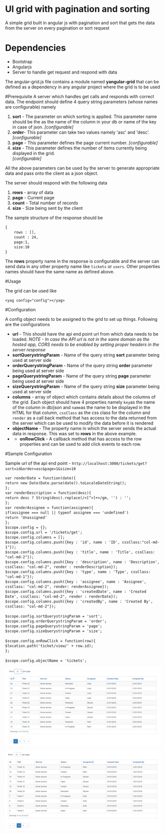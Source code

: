 # UI grid with pagination and sorting
A simple grid built in angular js with pagination and sort that gets the data from the server on every pagination or sort request



# Dependencies

 

 - Bootstrap 
 -  Angularjs 
 - Server to handle get request and respond with data

The angular-grid.js file contains a module named **yangular-grid** that can be defined as a dependency in any angular project where the grid is to be used




#Prerequisite
A server which handles get calls and responds with correct data.
The endpoint should define 4 query string parameters (whose names are configurable) namely

 1. **sort** - The parameter on which sorting is applied. This parameter name should be the as the name of the column in your db or name of the key in case of json. 
 *[configurable]*
 2. **order**- This parameter can take two values namely 'asc' and 'desc'. 
 *[configurable]*
 3. **page** - This parameter defines the page current number. 
 *[configurable]*
 4. **size** - This parameter defines the number of items currently being displayed in the grid.  
 *[configurable]*

All the above parameters can be used by the server to generate appropriate data and pass onto the client as a json object. 

The server should respond with the following data

 1. **rows** -  array of data
 2. **page** - Current page
 3. **count** - Total number of records
 4. **size** - Size being sent by the client

The sample structure of the response should be

    {
    	rows : [],
    	count : 24,
    	page:1,
    	size:10
    }

The **rows** property name in the response is configurable and the server can send data in any other property name like `tickets` or `users`.
Other properties names should have the same name as defined above.



#Usage


The grid can be used like

    <yag config="config"></yag>

#Configuration

A config object needs to be assigned to the grid to set up things.
Following are the configurations

 - **url** - This should have the api end point url from which data needs to be loaded. 
 *NOTE - In case the API url is not in the same domain as the hosted app, CORS needs to be enabled by setting proper headers in the server response*
 - **sortQuerystringParam** - Name of the query string **sort** parameter being used at server side
 -  **orderQuerystringParam** - Name of the query string **order** parameter being used at server side
 -  **pageQuerystringParam** - Name of the query string **page** parameter being used at server side
 -  **sizeQuerystringParam** - Name of the query string **size** parameter being used at server side
 - **columns** - array of object which contains details about the columns of the grid.
 Each object should have 4 properties namely `key`as the name of the column in db/json and `name`as the name to be displayed in the HTML for that column, `cssClass` as the css class for the column and `render` as a call back method that has access to the data returned from the server which can be used to modify the data before it is rendered
 - **objectName** - The property name in which the server sends the actual data in response. This was set to **rows** in the above example.
 - - **onRowClick** - A callback method that has access to the row properties and can be used to add click events to each row.

#Sample Configuration

Sample url of the api end point - 
`http://localhost:3000/tickets/get?sort=id&order=asc&page=1&size=10`


    var renderDate = function(date){
    return new Date(Date.parse(date)).toLocaleDateString();
    };
    var renderDescription = function(desc){
    return desc ? String(desc).replace(/<[^>]+>/gm, '') : '';
    };
    var renderAssignee = function(assignee){
    if(assignee === null || typeof assignee === 'undefined')
    return 'Unassigned'
    };
    $scope.config = {};
    $scope.config.url = '/tickets/get';
    $scope.config.columns = [];
    $scope.config.columns.push({key : 'id', name : 'ID', cssClass:"col-md-1"});
    $scope.config.columns.push({key : 'title', name : 'Title', cssClass: "col-md-2"});
    $scope.config.columns.push({key : 'description', name : 'Description', cssClass: "col-md-2", render : renderDescription});
    $scope.config.columns.push({key : 'type', name : 'Type', cssClass: "col-md-1"});
    $scope.config.columns.push({key : 'assignee', name : 'Assignee', cssClass: "col-md-2", render: renderAssignee});
    $scope.config.columns.push({key : 'createdDate', name : 'Created Date', cssClass: "col-md-2", render : renderDate});
    $scope.config.columns.push({key : 'createdBy', name : 'Created By', cssClass: "col-md-2"});

    $scope.config.sortQuerystringParam = 'sort';
    $scope.config.orderQuerystringParam = 'order';
    $scope.config.pageQuerystringParam = 'page';
    $scope.config.sizeQuerystringParam = 'size';

    $scope.config.onRowClick = function(row){
    $location.path('ticket/view/' + row.id);
    };

    $scope.config.objectName = 'tickets';


![Alt text](/screenshots/sample_screenshot1.PNG?raw=true "Screen Shot 1")

![Alt text](/screenshots/sample_screenshot2.PNG?raw=true "Screen Shot 2")
